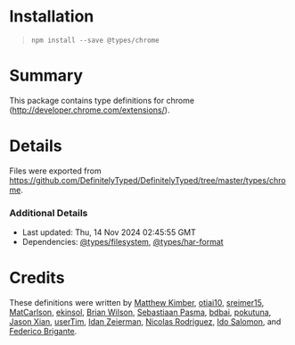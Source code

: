 # Installation
> `npm install --save @types/chrome`

# Summary
This package contains type definitions for chrome (http://developer.chrome.com/extensions/).

# Details
Files were exported from https://github.com/DefinitelyTyped/DefinitelyTyped/tree/master/types/chrome.

### Additional Details
 * Last updated: Thu, 14 Nov 2024 02:45:55 GMT
 * Dependencies: [@types/filesystem](https://npmjs.com/package/@types/filesystem), [@types/har-format](https://npmjs.com/package/@types/har-format)

# Credits
These definitions were written by [Matthew Kimber](https://github.com/matthewkimber), [otiai10](https://github.com/otiai10), [sreimer15](https://github.com/sreimer15), [MatCarlson](https://github.com/MatCarlson), [ekinsol](https://github.com/ekinsol), [Brian Wilson](https://github.com/echoabstract), [Sebastiaan Pasma](https://github.com/spasma), [bdbai](https://github.com/bdbai), [pokutuna](https://github.com/pokutuna), [Jason Xian](https://github.com/JasonXian), [userTim](https://github.com/usertim), [Idan Zeierman](https://github.com/idan315), [Nicolas Rodriguez](https://github.com/nicolas377), [Ido Salomon](https://github.com/idosal), and [Federico Brigante](https://github.com/fregante).
